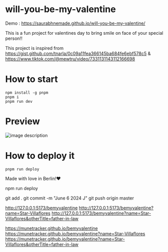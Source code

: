 # will-you-be-my-valentine

Demo : https://saurabhnemade.github.io/will-you-be-my-valentine/

This is a fun project for valentines day to bring smile on face of your special person!!

This project is inspired from
https://gist.github.com/tnarla/0c09a11fea366145ba684fe6ebf578c5 & https://www.tiktok.com/@mewtru/video/7331131143112166698

# How to start
```
npm install -g pnpm
pnpm i
pnpm run dev
```

# Preview

![image description](demo.gif)


# How to deploy it
```
pnpm run deploy
```

Made with love in Berlin!❤️

npm run deploy

git add .
git commit -m "June 6 2024 J"
git push origin master


http://127.0.0.1:5173/bemyvalentine
http://127.0.0.1:5173/bemyvalentine?name=Star-Villaflores
http://127.0.0.1:5173/bemyvalentine?name=Star-Villaflores&otherTitle=father-in-law


https://munetracker.github.io/bemyvalentine
https://munetracker.github.io/bemyvalentine?name=Star-Villaflores
https://munetracker.github.io/bemyvalentine?name=Star-Villaflores&otherTitle=father-in-law




